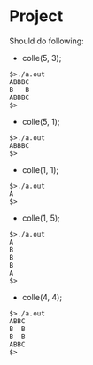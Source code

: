 # Project
Should do following:

- colle(5, 3);

```
$>./a.out
ABBBC
B   B
ABBBC
$>
```

- colle(5, 1);

```
$>./a.out
ABBBC
$>
```

- colle(1, 1);

```
$>./a.out
A
$>
```

- colle(1, 5);

```
$>./a.out
A
B
B
B
A
$>
```

- colle(4, 4);

```
$>./a.out
ABBC
B  B
B  B
ABBC
$>
```
